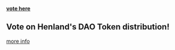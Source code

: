 **[vote here](https://vote.henland.xyz/vote/QmeJ9ATjn4ge9phDzvpmdZzRZdRoKJdyk4swPiVgaxAx6z)**
## Vote on Henland's DAO Token distribution!
[more info](https://discourse.henland.xyz/t/vote-discussion-total-supply-of-henland-dao-tokens/625)
